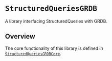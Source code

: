 # ``StructuredQueriesGRDB``

A library interfacing StructuredQueries with GRDB.

## Overview

The core functionality of this library is defined in
 [`StructuredQueriesGRDBCore`](structuredqueriesgrdbcore).
